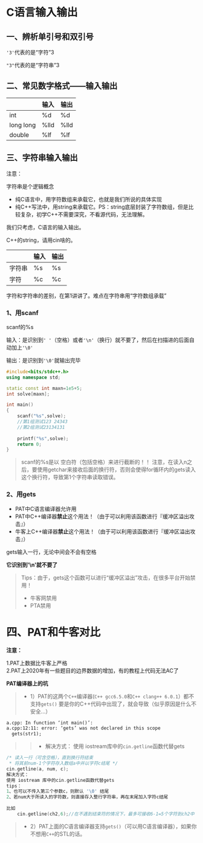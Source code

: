# C语言输入输出



## 一、辨析单引号和双引号

`'3'`代表的是“字符”3

`"3"`代表的是“字符串”3



## 二、常见数字格式——输入输出

|           | 输入 | 输出 |
| --------- | ---- | ---- |
| int       | %d   | %d   |
| long long | %lld | %lld |
| double    | %lf  | %lf  |



## 三、字符串输入输出

注意：

字符串是个逻辑概念

- 纯C语言中，用字符数组来承载它，也就是我们所说的具体实现
- 纯C++写法中，用string来承载它。PS：string底层封装了字符数组，但是比较复杂，初学C++不需要深究，不看源代码，无法理解。

我们只考虑，C语言的输入输出。

C++的string，请用cin啥的。



|        | 输入 | 输出 |
| ------ | ---- | ---- |
| 字符串 | %s   | %s   |
| 字符   | %c   | %c   |

字符和字符串的差别，在第1讲讲了。难点在字符串用“字符数组承载”



### 1、用scanf

scanf的%s

输入：是识别到`' '`（空格）或者`'\n'`（换行）就不要了，然后在扫描进的后面自动加上`'\0'`

输出：是识别到`'\0'`就输出完毕

```cpp
#include<bits/stdc++.h>
using namespace std;

static const int maxn=1e5+5;
int solve[maxn];

int main()
{
    scanf("%s",solve);
    //第1组测试123 24343
    //第2组测试23134131
    
    printf("%s",solve);
    return 0;
}
```



> scanf的%s是以 空白符（包括空格）来进行截断的！！
> 注意，在读入n之后，要使用getchar来接收后面的换行符，否则会使得for循环内的gets读入这个换行符，导致第1个字符串读取错误。
>



### 2、用gets

- PAT中C语言编译器允许用
- PAT中C++编译器**禁止**这个用法！（由于可以利用该函数进行『缓冲区溢出攻击』）
- 牛客上C++编译器**禁止**这个用法！（由于可以利用该函数进行『缓冲区溢出攻击』）

gets输入一行，无论中间会不会有空格

**它识别到'\n'就不要了**

> Tips：由于，gets这个函数可以进行“缓冲区溢出”攻击，在很多平台开始禁用！
>
> - 牛客网禁用
> - PTA禁用





# 四、PAT和牛客对比

**注意：**

1.PAT上数据比牛客上严格  
2.PAT上2020年有一些题目的边界数据的增加，有的教程上代码无法AC了  

**PAT编译器上的坑**  

>- 1）PAT的这两个`C++`编译器(`C++ gcc6.5.0`和`C++ clang++ 6.0.1`）都不支持`gets()`
>要是你的C++代码中出现了，就会导致（似乎原因是什么不安全...）  
```txt
a.cpp: In function ‘int main()’:
a.cpp:12:11: error: ‘gets’ was not declared in this scope
  gets(str1);
```
>>- 解决方式：
>>使用 iostream库中的`cin.getline`函数代替gets

```cpp
/* 读入一行（可含空格），直到换行符结束
 * 将其前num-1个字符存入数组a中并以字符c结尾 */
cin.getline(a, num, c);
解决方式：
使用 iostream 库中的cin.getline函数代替gets
tips：
1、也可以不传入第三个参数c，则默认 '\0' 结尾
2、若num大于所读入的字符数，则直接存入整行字符串，再在末尾加入字符c结尾
    
比如
    cin.getline(ch2,6);//在不遇到结束符的情况下，最多可接收6-1=5个字符到ch2中 
```



>- 2）PAT上面的C语言编译器支持`gets()`（可以用C语言编译器），如果你不想用`C++`的STL的话。  